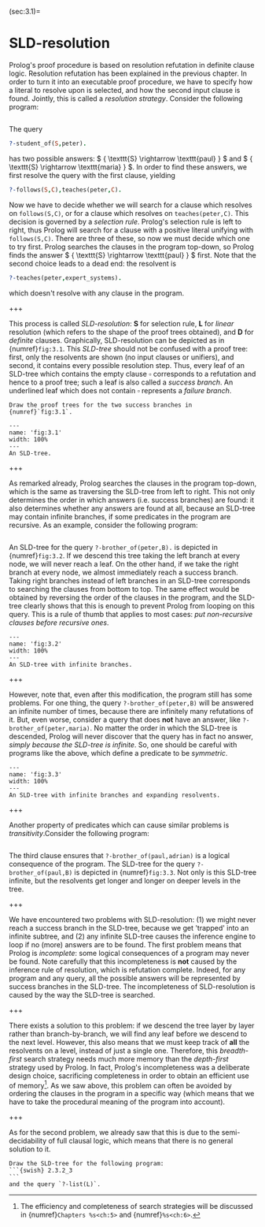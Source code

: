 <!--H3: Section 3.1-->
(sec:3.1)=
# SLD-resolution #

Prolog's proof procedure is based on resolution refutation in definite clause logic. Resolution refutation has been explained in the previous chapter. In order to turn it into an executable proof procedure, we have to specify how a literal to resolve upon is selected, and how the second input clause is found. Jointly, this is called a *resolution strategy*. Consider the following program:
```{swish} 3.1.1
```
The query
```Prolog
?-student_of(S,peter).
```
has two possible answers: $ \{ \texttt{S} \rightarrow \texttt{paul} \} $ and $ \{ \texttt{S} \rightarrow \texttt{maria} \} $. In order to find these answers, we first resolve the query with the first clause, yielding
```Prolog
?-follows(S,C),teaches(peter,C).
```
Now we have to decide whether we will search for a clause which resolves on `follows(S,C)`, or for a clause which resolves on `teaches(peter,C)`. This decision is governed by a *selection rule*. Prolog's selection rule is left to right, thus Prolog will search for a clause with a positive literal unifying with `follows(S,C)`. There are three of these, so now we must decide which one to try first. Prolog searches the clauses in the program top-down, so Prolog finds the answer $ \{ \texttt{S} \rightarrow \texttt{paul} \} $ first. Note that the second choice leads to a dead end: the resolvent is
```Prolog
?-teaches(peter,expert_systems).
```
which doesn't resolve with any clause in the program.

+++

This process is called *SLD-resolution*: **S** for selection rule, **L** for *linear* resolution (which refers to the shape of the proof trees obtained), and **D** for *definite* clauses. Graphically, SLD-resolution can be depicted as in {numref}`fig:3.1`. This *SLD-tree* should not be confused with a proof tree: first, only the resolvents are shown (no input clauses or unifiers), and second, it contains every possible resolution step. Thus, every leaf of an SLD-tree which contains the empty clause $\square$ corresponds to a refutation and hence to a proof tree; such a leaf is also called a *success branch*. An underlined leaf which does not contain $\square$ represents a *failure branch*.

```{exercise} 3.1
Draw the proof trees for the two success branches in {numref}`fig:3.1`.
```

```{figure} /src/fig/part_i/image022.svg
---
name: 'fig:3.1'
width: 100%
---
An SLD-tree.
```

+++

As remarked already, Prolog searches the clauses in the program top-down, which is the same as traversing the SLD-tree from left to right. This not only determines the order in which answers (i.e. success branches) are found: it also determines whether any answers are found at all, because an SLD-tree may contain infinite branches, if some predicates in the program are recursive. As an example, consider the following program:
```{swish} 3.1.3_2
```
An SLD-tree for the query `?-brother_of(peter,B).` is depicted in {numref}`fig:3.2`. If we descend this tree taking the left branch at every node, we will never reach a leaf. On the other hand, if we take the right branch at every node, we almost immediately reach a success branch. Taking right branches instead of left branches in an SLD-tree corresponds to searching the clauses from bottom to top. The same effect would be obtained by reversing the order of the clauses in the program, and the SLD-tree clearly shows that this is enough to prevent Prolog from looping on this query. This is a rule of thumb that applies to most cases: *put non-recursive clauses before recursive ones*.

```{figure} /src/fig/part_i/image024.svg
---
name: 'fig:3.2'
width: 100%
---
An SLD-tree with infinite branches.
```

+++

However, note that, even after this modification, the program still has some problems. For one thing, the query `?-brother_of(peter,B)` will be answered an infinite number of times, because there are infinitely many refutations of it. But, even worse, consider a query that does **not** have an answer, like `?-brother_of(peter,maria)`. No matter the order in which the SLD-tree is descended, Prolog will never discover that the query has in fact no answer, *simply because the SLD-tree is infinite*. So, one should be careful with programs like the above, which define a predicate to be *symmetric*.

```{figure} /src/fig/part_i/image026.svg
---
name: 'fig:3.3'
width: 100%
---
An SLD-tree with infinite branches and expanding resolvents.
```

+++

Another property of predicates which can cause similar problems is *transitivity*.Consider the following program:
```{swish} 3.1.4_2
```
The third clause ensures that `?-brother_of(paul,adrian)` is a logical consequence of the program. The SLD-tree for the query `?-brother_of(paul,B)` is depicted in {numref}`fig:3.3`. Not only is this SLD-tree infinite, but the resolvents get longer and longer on deeper levels in the tree.

+++

We have encountered two problems with SLD-resolution: (1) we might never reach a success branch in the SLD-tree, because we get 'trapped' into an infinite subtree, and (2) any infinite SLD-tree causes the inference engine to loop if no (more) answers are to be found. The first problem means that Prolog is *incomplete*: some logical consequences of a program may never be found. Note carefully that this incompleteness is **not** caused by the inference rule of resolution, which is refutation complete. Indeed, for any program and any query, all the possible answers will be represented by success branches in the SLD-tree. The incompleteness of SLD-resolution is caused by the way the SLD-tree is searched.

+++

There exists a solution to this problem: if we descend the tree layer by layer rather than branch-by-branch, we will find any leaf before we descend to the next level. However, this also means that we must keep track of **all** the resolvents on a level, instead of just a single one. Therefore, this *breadth-first* search strategy needs much more memory than the *depth-first* strategy used by Prolog. In fact, Prolog's incompleteness was a deliberate design choice, sacrificing completeness in order to obtain an efficient use of memory[^7]. As we saw above, this problem can often be avoided by ordering the clauses in the program in a specific way (which means that we have to take the procedural meaning of the program into account).

+++

As for the second problem, we already saw that this is due to the semi-decidability of full clausal logic, which means that there is no general solution to it.

````{exercise} 3.2
Draw the SLD-tree for the following program:
```{swish} 2.3.2_3
```
and the query `?-list(L)`.
````

[^7]: The efficiency and completeness of search strategies will be discussed in {numref}`Chapters %s<ch:5>` and {numref}`%s<ch:6>`.
<!--Chapters 5 6-->
